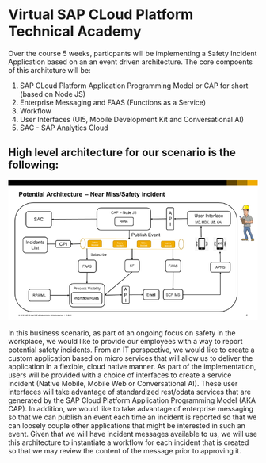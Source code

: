 # Virtual SAP CLoud Platform Technical Academy
Over the course 5 weeks, particpants will be implementing a Safety Incident Application based on an an event driven architecture. The core compoents of this architcture will be:
1. SAP CLoud Platform Application Programming Model or CAP for short (based on Node JS)
2. Enterprise Messaging and FAAS (Functions as a Service)
3. Workflow
4. User Interfaces (UI5, Mobile Development Kit and Conversational AI)
5. SAC - SAP Analytics Cloud

## High level architecture for our scenario is the following:

![High Level Safety Incident Architecture](Images/SafetyIncident.png)

In this business scenario, as part of an ongoing focus on safety in the workplace, we would like to provide our employees with a way to report potential safety incidents. 
From an IT perspective, we would like to create a custom application based on micro services that will allow us to deliver the application in a flexible, cloud native manner. As part of the implementation, users will be provided with a choice of interfaces to create a service incident (Native Mobile, Mobile Web or Conversational AI). These user interfaces will take advantage of standardized rest/odata services that are generated by the SAP Cloud Platform Application Programming Model (AKA CAP).
In addition, we would like to take advantage of enterprise messaging so that we can publish an event each time an incident is reported so that we can loosely couple other applications that might be interested in such an event. Given that we will have incident messages available to us, we will use this architecture to instantiate a workflow for each incident that is created so that we may review the content of the message prior to approving it.
